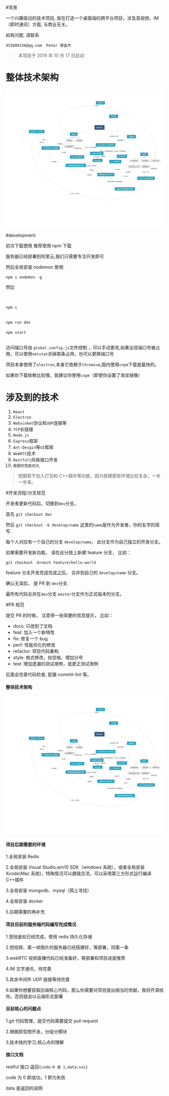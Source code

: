 #背景

一个兴趣驱动的技术项目, 皆在打造一个桌面端的跨平台项目，涉及音视频，IM（即时通讯）方面, 与商业无关。

如有问题, 请联系

```
453089136@qq.com  Peter 谭金杰
```

> 本项目于 2019 年 10 月 17 日启动

# 整体技术架构

![image](https://github.com/JinJieTan/Desktop-TikTok/blob/master/image/Desktop-TikTok.jpeg)

#development

初次下载使用 推荐使用 npm 下载

服务器已经部署到阿里云,我们只需要专注开发即可

然后全局安装 nodemon 使用:

```
npm i nodemon -g

```

然后

```


npm i


npm run dev

npm start


```

访问端口号由 `global.config.js`文件控制 ，可以手动更改,如果出现端口号被占用，可以使用`netstat`杀掉那条占用，也可以更换端口号

项目本身使用了`electron`,本身它依赖于`Chromium`,国内使用`cnpm`下载是最快的。

如果你下载依赖比较慢，我建议你使用`cnpm`（即使你设置了淘宝镜像）

# 涉及到的技术

1. `React`
2. `Electron`
3. `Webscoket`协议和`UDP`连接等
4. `TCP`长链接
5. `Node.js`
6. `Express`框架
7. `Ant-Desgin`等`UI`框架
8. `WebRTC`技术
9. `Restfult`风格接口开发
10. `极致的性能优化`

> 短期暂不加入打包和 C++插件等功能，因为搭建那些环境比较复杂，一步一步来。

#开发流程/分支规范

开发者更新代码后，切换到`dev`分支。

首先 `git checkout dev`

然后 `git checkout -b develop/name` 这里的`name`是作为开发者，你的名字的简写.

每个人对应有一个自己的分支 `develop/name`， 此分支作为自己独立的开发分支。

如果需要开发新功能， 请在此分枝上新建 feature 分支， 比如：

```
git checkout -branch feature/hello-world

```

feature 分支开发完成完成之后， 合并到自己的 `develop/name` 分支。

确认无误后， 提 PR 到 `dev`分支.

最所有代码合并在`dev`分支 `master`分支作为正式版本的分支。

#PR 规范

提交 PR 的时候， 注意带一些简要的信息提示， 比如：

- docs: 只改到了文档
- feat: 加入一个新特性
- fix: 修复一个 bug
- perf: 性能优化的修改
- refactor: 项目代码重构
- style: 格式修改，如空格、增加分号
- test: 增加遗漏的测试用例，或更正测试用例

后面会完善代码检查, 配置 commit-lint 等。

#### 整体技术架构

![image](https://github.com/JinJieTan/Desktop-TikTok/blob/master/image/Desktop-TikTok.jpeg)

#### 项目后期需要的环境

1.全局安装 Redis

2.全局安装 Visual Studio,win10 SDK（windows 系统），或者全局安装 Xcode(Mac 系统)，特殊情况可以跟我交流，可以采用第三方形式运行编译 C++插件

3.全局安装 mongodb、mysql（网上寻找）

4.全局安装 docker

5.后期需要的再补充

#### 项目目前的服务端代码编写完成情况

1.登陆鉴权已经完成，使用 redis 持久化存储

2.短视频、第一帧图片的服务器已经搭建好，等部署，同第一条

3.webRTC 视频直播代码已经准备好，等部署和项目进度推荐

4.IM 文字通讯，待完善

5.其余中间件 UDP 链接等待完善

6.如果你想要获取后端核心代码，那么你需要对项目提出相当的贡献，我将开源给你。否则就会以云端形式部署

#### 目前核心的问题点

1.git 代码管理，提交代码需要提交 pull request

2.根据原型图开发，分组分模块

3.技术栈的学习,核心点的理解

#### 接口文档

restful 接口 返回`{code:0 或 1,data:xxx}`

code 为 0 即成功，1 即为失败

data 是返回的说明
